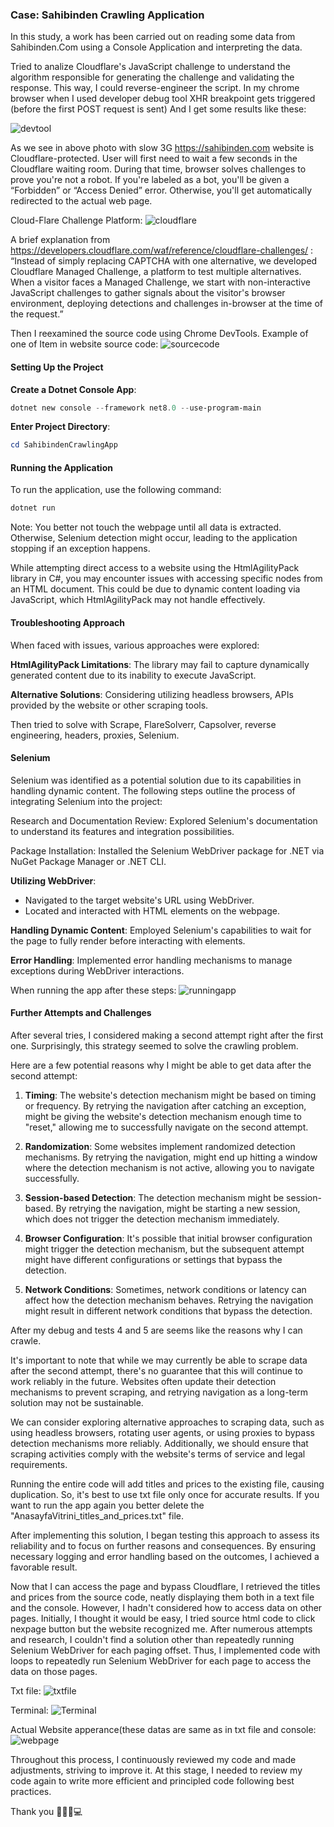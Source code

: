 ### Case: Sahibinden Crawling Application
In this study, a work has been carried out on reading some data from Sahibinden.Com using a Console Application and interpreting the data.


Tried to analize  Cloudflare's JavaScript challenge to understand the algorithm responsible for generating the challenge and validating the response. This way, I could reverse-engineer the script. In my chrome browser when I used developer debug tool XHR breakpoint gets triggered (before the first POST request is sent) And I get some results like these:


![devtool](./SahibindenCrawlingApp/img/devtool.png?raw=true "devtool")


As we see in above photo with slow 3G https://sahibinden.com website is Cloudflare-protected. User will first need to wait a few seconds in the Cloudflare waiting room. During that time, browser solves challenges to prove you're not a robot. If you're labeled as a bot, you'll be given a “Forbidden” or “Access Denied” error. Otherwise, you'll get automatically redirected to the actual web page. 



Cloud-Flare Challenge Platform:
![cloudflare](./SahibindenCrawlingApp/img/cloudflareplatform.png?raw=true "cloudflare")



A brief explanation from https://developers.cloudflare.com/waf/reference/cloudflare-challenges/ :  “Instead of simply replacing CAPTCHA with one alternative, we developed Cloudflare Managed Challenge, a platform to test multiple alternatives. When a visitor faces a Managed Challenge, we start with non-interactive JavaScript challenges to gather signals about the visitor's browser environment, deploying detections and challenges in-browser at the time of the request.”




Then I reexamined the source code using Chrome DevTools.
Example of one of Item in website source code:
![sourcecode](./SahibindenCrawlingApp/img/sourcecode.png?raw=true "sourcecode")





#### Setting Up the Project

 **Create a Dotnet Console App**: 
   ```powershell
   dotnet new console --framework net8.0 --use-program-main
   ```

 **Enter Project Directory**:
   ```powershell
   cd SahibindenCrawlingApp
   ```
   
   
   

#### Running the Application

To run the application, use the following command:
```powershell
dotnet run
```

Note: You better not touch the webpage until all data is extracted. Otherwise, Selenium detection might occur, leading to the application stopping if an exception happens.

While attempting direct access to a website using the HtmlAgilityPack library in C#, you may encounter issues with accessing specific nodes from an HTML document. This could be due to dynamic content loading via JavaScript, which HtmlAgilityPack may not handle effectively.




#### Troubleshooting Approach

When faced with issues, various approaches were explored:

 **HtmlAgilityPack Limitations**: The library may fail to capture dynamically generated content due to its inability to execute JavaScript.
 
 
 **Alternative Solutions**: Considering utilizing headless browsers, APIs provided by the website or other scraping tools.


Then tried to solve with Scrape, FlareSolverr, Capsolver, reverse engineering, headers, proxies, Selenium.



####  Selenium

Selenium was identified as a potential solution due to its capabilities in handling dynamic content. The following steps outline the process of integrating Selenium into the project:

 Research and Documentation Review: Explored Selenium's documentation to understand its features and integration possibilities.
 
 Package Installation: Installed the Selenium WebDriver package for .NET via NuGet Package Manager or .NET CLI.
 
 
 
 **Utilizing WebDriver**:
   - Navigated to the target website's URL using WebDriver.
   - Located and interacted with HTML elements on the webpage.
   
 **Handling Dynamic Content**: Employed Selenium's capabilities to wait for the page to fully render before interacting with elements.
 
 **Error Handling**: Implemented error handling mechanisms to manage exceptions during WebDriver interactions.



When running the app after these steps:
![runningapp](./SahibindenCrawlingApp/img/runningapp.png?raw=true "runningapp")



#### Further Attempts and Challenges
After several tries, I considered making a second attempt right after the first one. Surprisingly, this strategy seemed to solve the crawling problem.


Here are a few potential reasons why I might be able to get data after the second attempt:
1. **Timing**: The website's detection mechanism might be based on timing or frequency. By retrying the navigation after catching an exception, might be giving the website's detection mechanism enough time to "reset," allowing me to successfully navigate on the second attempt.

2. **Randomization**: Some websites implement randomized detection mechanisms. By retrying the navigation,  might end up hitting a window where the detection mechanism is not active, allowing you to navigate successfully.

3. **Session-based Detection**: The detection mechanism might be session-based. By retrying the navigation, might be starting a new session, which does not trigger the detection mechanism immediately.

4. **Browser Configuration**: It's possible that initial browser configuration might trigger the detection mechanism, but the subsequent attempt might have different configurations or settings that bypass the detection.

5. **Network Conditions**: Sometimes, network conditions or latency can affect how the detection mechanism behaves. Retrying the navigation might result in different network conditions that bypass the detection.


After my debug and tests 4 and 5 are seems like the reasons why I can crawle.


It's important to note that while we may currently be able to scrape data after the second attempt, there's no guarantee that this will continue to work reliably in the future. Websites often update their detection mechanisms to prevent scraping, and retrying navigation as a long-term solution may not be sustainable.



We can consider exploring alternative approaches to scraping data, such as using headless browsers, rotating user agents, or using proxies to bypass detection mechanisms more reliably. Additionally, we should ensure that scraping activities comply with the website's terms of service and legal requirements.


Running the entire code will add titles and prices to the existing file, causing duplication. So, it's best to use txt file only once for accurate results. If you want to run the app again you better delete the "AnasayfaVitrini_titles_and_prices.txt" file.


After implementing this solution, I began testing this approach to assess its reliability and to focus on further reasons and consequences. By ensuring necessary logging and error handling based on the outcomes, I achieved a favorable result.



Now that I can access the page and bypass Cloudflare, I retrieved the titles and prices from the source code, neatly displaying them both in a text file and the console. However, I hadn't considered how to access data on other pages. Initially, I thought it would be easy, I tried source html code to click nexpage button but the website recognized me. After numerous attempts and research, I couldn't find a solution other than repeatedly running Selenium WebDriver for each paging offset. Thus, I implemented code with loops to repeatedly run Selenium WebDriver for each page to access the data on those pages.

Txt file:
![txtfile](./SahibindenCrawlingApp/img/txtfile.png?raw=true "txtfile")

Terminal:
![Terminal](./SahibindenCrawlingApp/img/Terminal.png?raw=true "Terminal")

Actual Website apperance(these datas are same as in txt file and console:
![webpage](./SahibindenCrawlingApp/img/webpage.png?raw=true "webpage")

Throughout this process, I continuously reviewed my code and made adjustments, striving to improve it. At this stage, I needed to review my code again to write more efficient and principled code following best practices.

Thank you 🙋🏻‍♀️💻